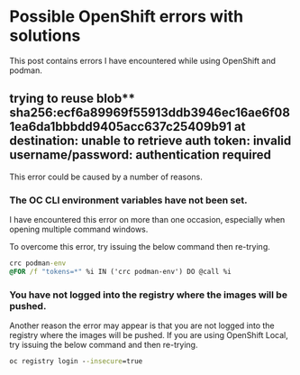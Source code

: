 # Possible OpenShift errors with solutions

This post contains errors I have encountered while using OpenShift and podman.

## trying to reuse blob** sha256:ecf6a89969f55913ddb3946ec16ae6f081ea6da1bbbdd9405acc637c25409b91 at destination: unable to retrieve auth token: invalid username/password: authentication required

This error could be caused by a number of reasons.

### The OC CLI environment variables have not been set.

I have encountered this error on more than one occasion, especially when opening multiple command windows.

To overcome this error, try issuing the below command then re-trying.

````cmd
crc podman-env
@FOR /f "tokens=*" %i IN ('crc podman-env') DO @call %i
````

### You have not logged into the registry where the images will be pushed.

Another reason the error may appear is that you are not logged into the registry where the images will be pushed. If you are using OpenShift Local, try issuing the below command and then re-trying.

````cmd
oc registry login --insecure=true
````
